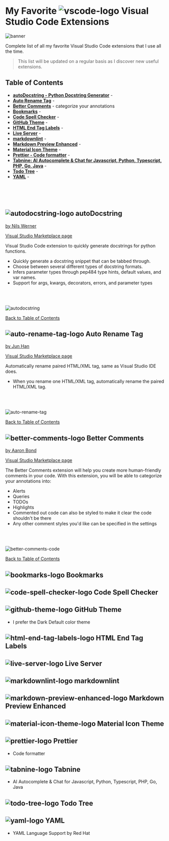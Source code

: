 # My Favorite ![vscode-logo](images/vscode-30.png) Visual Studio Code Extensions

![banner](images/banner.png)

Complete list of all my favorite Visual Studio Code extensions that I use all the time.

> This list will be updated on a regular basis as I discover new useful extensions.

<!--------------------------------------------------->

## Table of Contents

- [<b>autoDocstring - Python Docstring Generator</b>](#-autodocstring) -
- [<b>Auto Rename Tag</b>](#-auto-rename-tag) -
- [<b>Better Comments</b>](#-better-comments) - categorize your annotations
- [<b>Bookmarks</b>](#-bookmarks) -
- [<b>Code Spell Checker</b>](#-code-spell-checker) -
- [<b>GitHub Theme</b>](#-github-theme) -
- [<b>HTML End Tag Labels</b>](#-html-end-tag-labels) -
- [<b>Live Server</b>](#-live-server) -
- [<b>markdownlint</b>](#-markdownlint) -
- [<b>Markdown Preview Enhanced</b>](#-markdown-preview-enhanced) -
- [<b>Material Icon Theme</b>](#-material-icon-theme) -
- [<b>Prettier - Code formatter</b>](#-prettier) -
- [<b>Tabnine: AI Autocomplete & Chat for Javascript, Python, Typescript, PHP, Go, Java</b>](#-tabnine) -
- [<b>Todo Tree</b>](#-todo-tree) -
- [<b>YAML</b>](#-yaml) -
<br>
<br>
<br>


<!--------------------------------------------------->

## ![autodocstring-logo](images/autodocstring.png) autoDocstring

[by Nils Werner](https://github.com/NilsJPWerner)

[Visual Studio Marketplace page](https://marketplace.visualstudio.com/items?itemName=njpwerner.autodocstring)

Visual Studio Code extension to quickly generate docstrings for python functions.


- Quickly generate a docstring snippet that can be tabbed through.
- Choose between several different types of docstring formats.
- Infers parameter types through pep484 type hints, default values, and var names.
- Support for args, kwargs, decorators, errors, and parameter types
<br>
<br>

![autodocstring](images/autodocstring-demo.gif)

[Back to Table of Contents](#table-of-contents)

<!--------------------------------------------------->

## ![auto-rename-tag-logo](images/auto-rename-tag.png) Auto Rename Tag

[by Jun Han](https://github.com/formulahendry)

[Visual Studio Marketplace page](https://marketplace.visualstudio.com/items?itemName=formulahendry.auto-rename-tag)

Automatically rename paired HTML/XML tag, same as Visual Studio IDE does.

- When you rename one HTML/XML tag, automatically rename the paired HTML/XML tag.
<br>
<br>

![auto-rename-tag](images/auto-rename-tag-demo.gif)

[Back to Table of Contents](#table-of-contents)

<!--------------------------------------------------->

## ![better-comments-logo](images/better-comments.png) Better Comments

[by Aaron Bond](https://aaronbond.co.uk/)

[Visual Studio Marketplace page](https://marketplace.visualstudio.com/items?itemName=aaron-bond.better-comments)

The Better Comments extension will help you create more human-friendly comments in your code.
With this extension, you will be able to categorize your annotations into:

- Alerts
- Queries
- TODOs
- Highlights
- Commented out code can also be styled to make it clear the code shouldn't be there
- Any other comment styles you'd like can be specified in the settings
<br>
<br>

![better-comments-code](images/better-comments-code-example.png)

[Back to Table of Contents](#table-of-contents)

<!--------------------------------------------------->

## ![bookmarks-logo](images/bookmarks.png) Bookmarks

<!--------------------------------------------------->

## ![code-spell-checker-logo](images/code-spell-checker.png) Code Spell Checker

<!--------------------------------------------------->

## ![github-theme-logo](images/github-theme.png) GitHub Theme

- I prefer the Dark Default color theme

<!--------------------------------------------------->

## ![html-end-tag-labels-logo](images/html-end-tag-labels.png) HTML End Tag Labels

<!--------------------------------------------------->

## ![live-server-logo](images/live-server.png) Live Server

<!--------------------------------------------------->

## ![markdownlint-logo](images/markdownlint.png) markdownlint

<!--------------------------------------------------->

## ![markdown-preview-enhanced-logo](images/markdown-preview-enhanced.png) Markdown Preview Enhanced

<!--------------------------------------------------->

## ![material-icon-theme-logo](images/material-icon-theme.png) Material Icon Theme

<!--------------------------------------------------->

## ![prettier-logo](images/prettier.png) Prettier

- Code formatter

<!--------------------------------------------------->

## ![tabnine-logo](images/tabnine.png) Tabnine

- AI Autocomplete & Chat for Javascript, Python, Typescript, PHP, Go, Java

<!--------------------------------------------------->

## ![todo-tree-logo](images/todo-tree.png) Todo Tree

<!--------------------------------------------------->

## ![yaml-logo](images/yaml.png) YAML

- YAML Language Support by Red Hat
